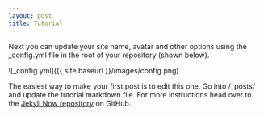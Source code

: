 ```yaml
---
layout: post
title: Tutorial
---
```


Next you can update your site name, avatar and other options using the _config.yml file in the root of your repository (shown below).

![_config.yml]({{ site.baseurl }}/images/config.png)

The easiest way to make your first post is to edit this one. Go into /_posts/ and update the tutorial markdown file. For more instructions head over to the [Jekyll Now repository](https://github.com/barryclark/jekyll-now) on GitHub.
